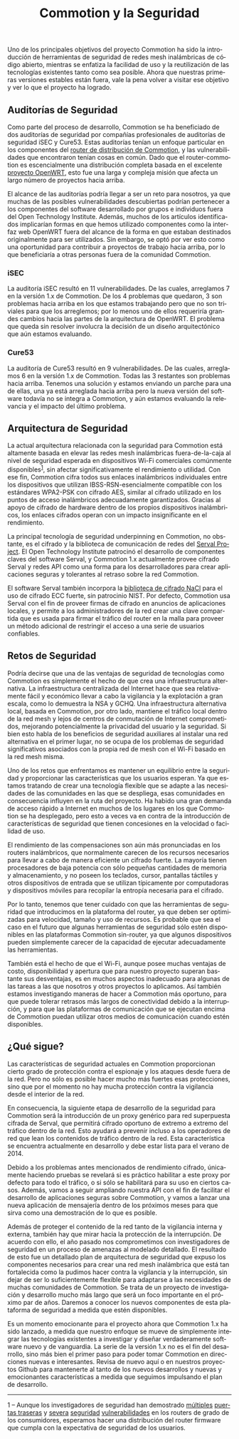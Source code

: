 ﻿---
layout: blog
title: Commotion y la Seguridad
categories: [security]
created: 2014-04-21
changed: 2014-04-21
teaser_image: 
post_author: Josh King
lang: es

---
Uno de los principales objetivos del proyecto Commotion ha sido la introducción de herramientas de seguridad de redes mesh inalámbricas de código abierto, mientras se enfatiza la facilidad de uso y la reutilización de las tecnologías existentes tanto como sea posible. Ahora que nuestras primeras versiones estables están fuera, vale la pena volver a visitar ese objetivo y ver lo que el proyecto ha logrado.<!--more-->

## Auditorías de Seguridad

Como parte del proceso de desarrollo, Commotion se ha beneficiado de dos auditorías de seguridad por compañías profesionales de auditorías de seguridad iSEC y Cure53. Estas auditorías tenían un enfoque particular en los componentes del <a href="https://github.com/opentechinstitute/commotion-router" target="_blank">router de distribución de Commotion</a>, y las vulnerabilidades que encontraron tenían cosas en común. Dado que el router-commotion es escencialmente una distribución completa basada en el excelente <a href="https://openwrt.org/" target="_blank">proyecto OpenWRT</a>, esto fue una larga y compleja misión que afecta un largo número de proyectos hacia arriba. 

El alcance de las auditorías podría llegar a ser un reto para nosotros, ya que muchas  de las posibles vulnerabilidades descubiertas podrían pertenecer a los componentes del software desarrollado por grupos e individuos fuera del Open Technology Institute. Además, muchos de los artículos identificados implicarían formas en que hemos utilizado componentes como la interfaz web OpenWRT fuera del alcance de la forma en que estaban destinados originalmente para ser utilizados. Sin embargo, se optó por ver esto como una oportunidad para contribuir a proyectos de trabajo hacia arriba, por lo que beneficiaría a otras personas fuera de la comunidad Commotion.

### iSEC

La auditoría iSEC resultó en 11 vulnerabilidades. De las cuales, arreglamos 7 en la versión 1.x de Commotion. De los 4 problemas que quedaron, 3 son problemas hacia arriba en los que estamos trabajando pero que no son triviales para que los arreglemos; por lo menos uno de ellos requeriría grandes cambios hacia las partes de la arquitectura de OpenWRT. El problema que queda sin resolver involucra la decisión de un diseño arquitectónico que aún estamos evaluando.

### Cure53

La auditoría de Cure53 resultó en 9 vulnerabilidades. De las cuales, arreglamos 6 en la versión 1.x de Commotion. Todas las 3 restantes son problemas hacia arriba. Tenemos una solución y estamos enviando un parche para una de ellas, una ya está arreglada hacia arriba pero la nueva versión del software todavía no se integra a Commotion, y aún estamos evaluando la relevancia y el impacto del último problema.

## Arquitectura de Seguridad

La actual arquitectura relacionada con la seguridad para Commotion está altamente basada en elevar las redes mesh inalámbricas fuera-de-la-caja al nivel de seguridad esperada en dispositivos Wi-Fi comerciales comúnmente disponibles<sup><a href="#footnote1">1</a></sup>, sin afectar significativamente el rendimiento o utilidad. Con ese fin, Commotion cifra todos sus enlaces inalámbricos individuales entre los dispositivos que utilizan IBSS-RSN-esencialmente compatible con los estándares WPA2-PSK con cifrado AES, similar al cifrado utilizado en los puntos de acceso inalámbricos adecuadamente garantizados. Gracias al apoyo de cifrado de hardware dentro de los propios dispositivos inalámbricos, los enlaces cifrados operan con un impacto insignificante en el rendimiento. 

La principal tecnología de seguridad underpinning en Commotion, no obstante, es el cifrado y la biblioteca de comunicación de redes del <a href="http://servalproject.org/" target="_blank">Serval Project</a>. El Open Technology Institute patrocinó el desarrollo de componentes claves del software Serval, y Commotion 1.x actualmente provee cifrado Serval y redes API como una forma para los desarrolladores para crear aplicaciones seguras y tolerantes al retraso sobre la red Commotion. 

El software Serval también incorpora la <a href="http://nacl.cr.yp.to/" target="_blank">biblioteca de cifrado NaCl</a> para el uso de cifrado ECC fuerte, sin patrocinio NIST. Por defecto, Commotion usa Serval con el fin de proveer firmas de cifrado en anuncios de aplicaciones locales, y permite a los administradores de la red crear una clave compartida que es usada para firmar el tráfico del router en la malla para proveer un método adicional de restringir el acceso a una serie de usuarios confiables.

## Retos de Seguridad

Podría decirse que una de las ventajas de seguridad de tecnologías como Commotion es simplemente el hecho de que crea una infraestructura alternativa. La infraestructura centralizada del Internet hace que sea relativamente fácil y económico llevar a cabo la vigilancia y la explotación a gran escala, como lo demuestra la NSA y GCHQ. Una infraestructura alternativa local, basada en Commotion, por otro lado, mantiene el tráfico local dentro de la red mesh y lejos de centros de conmutación de Internet comprometidos, mejorando potencialmente la privacidad del usuario y la seguridad. Si bien esto habla de los beneficios de seguridad auxiliares al instalar una red alternativa en el primer lugar, no se ocupa de los problemas de seguridad significativos asociados con la propia red de mesh con el Wi-Fi basado en la red mesh misma.

Uno de los retos que enfrentamos es mantener un equilibrio entre la seguridad y proporcionar las características que los usuarios esperan. Ya que estamos tratando de crear una tecnología flexible que se adapte a las necesidades de las comunidades en las que se despliega, esas comunidades en consecuencia influyen en la ruta del proyecto. Ha habido una gran demanda de acceso rápido a Internet en muchos de los lugares en los que Commotion se ha desplegado, pero esto a veces va en contra de la introducción de características de seguridad que tienen concesiones en la velocidad o facilidad de uso.

El rendimiento de las compensaciones son aún más pronunciadas en los routers inalámbricos, que normalmente carecen de los recursos necesarios para llevar a cabo de manera eficiente un cifrado fuerte. La mayoría tienen procesadores de baja potencia con sólo pequeñas cantidades de memoria y almacenamiento, y no poseen los teclados, cursor, pantallas táctiles y otros dispositivos de entrada que se utilizan típicamente por computadoras y dispositivos móviles para recopilar la entropía necesaria para el cifrado.

Por lo tanto, tenemos que tener cuidado con que las herramientas de seguridad que introducimos en la plataforma del router, ya que deben ser optimizadas para velocidad, tamaño y uso de recursos. Es probable que sea el caso en el futuro que algunas herramientas de seguridad sólo estén disponibles en las plataformas Commotion sin-router, ya que algunos dispositivos pueden simplemente carecer de la capacidad de ejecutar adecuadamente las herramientas.


También está el hecho de que el Wi-Fi, aunque posee muchas ventajas de costo, disponibilidad y apertura que para nuestro proyecto superan bastante sus desventajas, es en muchos aspectos inadecuado para algunas de las tareas a las que nosotros y otros proyectos lo aplicamos. Así también estamos investigando maneras de hacer a Commotion más oportuno, para que puede tolerar retrasos más largos de conectividad debido a la interrupción, y para que las plataformas de comunicación que se ejecutan encima de Commotion puedan utilizar otros medios de comunicación cuando estén disponibles.

## ¿Qué sigue?

Las características de seguridad actuales en Commotion proporcionan cierto grado de protección contra el espionaje y los ataques desde fuera de la red. Pero no sólo es posible hacer mucho más fuertes esas protecciones, sino que por el momento no hay mucha protección contra la vigilancia desde el interior de la red. 


En consecuencia, la siguiente etapa de desarrollo de la seguridad para Commotion será la introducción de un proxy genérico para red superpuesta cifrada de Serval, que permitirá cifrado oportuno de extremo a extremo del tráfico dentro de la red. Esto ayudará a prevenir incluso a los operadores de red que lean los contenidos de tráfico dentro de la red. Esta característica se encuentra actualmente en desarrollo y debe estar lista para el verano de 2014. 

Debido a los problemas antes mencionados de rendimiento cifrado, únicamente haciendo pruebas se revelará si es práctico habilitar a este proxy por defecto para todo el tráfico, o si sólo se habilitará para su uso en ciertos casos. Además, vamos a seguir ampliando nuestra API con el fin de facilitar el desarrollo de aplicaciones seguras sobre Commotion, y vamos a lanzar una nueva aplicación de mensajería dentro de los próximos meses para que sirva como una demostración de lo que es posible.

Además de proteger el contenido de la red tanto de la vigilancia interna y externa, también hay que mirar hacia la protección de la interrupción. De acuerdo con ello, el año pasado nos comprometimos con investigadores de seguridad en un proceso de amenazas al modelado detallado. El resultado de esto fue un detallado plan de arquitectura de seguridad que expuso los componentes necesarios para crear una red mesh inalámbrica que está tan fortalecida como la pudimos hacer contra la vigilancia y la interrupción, sin dejar de ser lo suficientemente flexible para adaptarse a las necesidades de muchas comunidades de Commotion. Se trata de un proyecto de investigación y desarrollo mucho más largo que será un foco importante en el próximo par de años. Daremos a conocer los nuevos componentes de esta plataforma de seguridad a medida que estén disponibles.

Es un momento emocionante para el proyecto ahora que Commotion 1.x ha sido lanzado, a medida que nuestro enfoque se mueve de simplemente integrar las tecnologías existentes a investigar y diseñar verdaderamente software nuevo y de vanguardia. La serie de la versión 1.x no es el fin del desarrollo, sino más bien el primer paso para poder tomar Commotion en direcciones nuevas e interesantes. Revisa de nuevo aquí o en nuestros proyectos Github para mantenerte al tanto de los nuevos desarrollos y nuevas y emocionantes características a medida que seguimos impulsando el plan de desarrollo.

<hr>
<span id="footnote1">1 – Aunque los investigadores de seguridad han demostrado <a href="http://www.infoworld.com/d/security/backdoor-found-in-d-link-router-firmware-code-228725" target="_blank">múltiples</a> <a href="http://arstechnica.com/security/2014/01/backdoor-in-wireless-dsl-routers-lets-attacker-reset-router-get-admin/" target="_blank">puertas traseras</a> y <a href="http://www.pcworld.com/article/2057260/vulnerabilities-in-some-netgear-router-and-nas-products-open-door-to-remote-attacks.html" target="_blank">severa</a> <a href="https://threatpost.com/serious-vulnerabilities-found-popular-home-wireless-routers-040813" target="_blank">seguridad</a> <a href="http://securityevaluators.com/knowledge/case_studies/routers/soho_router_hacks.php" target="_blank">vulnerabilidades</a> en los routers de grado de los consumidores, esperamos hacer una distribución del router firmware que cumpla con la expectativa de seguridad de los usuarios.</span>
